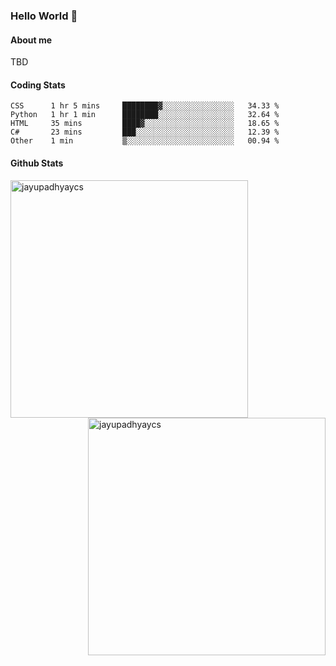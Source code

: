 ### Hello World 👋
#### About me
TBD
#### Coding Stats
<!--START_SECTION:waka-->

```text
CSS      1 hr 5 mins     ████████▓░░░░░░░░░░░░░░░░   34.33 %
Python   1 hr 1 min      ████████░░░░░░░░░░░░░░░░░   32.64 %
HTML     35 mins         ████▓░░░░░░░░░░░░░░░░░░░░   18.65 %
C#       23 mins         ███░░░░░░░░░░░░░░░░░░░░░░   12.39 %
Other    1 min           ▒░░░░░░░░░░░░░░░░░░░░░░░░   00.94 %
```

<!--END_SECTION:waka-->
#### Github Stats

<p  ><img align="left" src="https://github-readme-stats.vercel.app/api/top-langs?username=jayupadhyaycs&theme=tokyonight&show_icons=true&locale=en&layout=compact" alt="jayupadhyaycs" width="380px"  /> 
<img align="right" src="https://github-readme-streak-stats.herokuapp.com/?user=jayupadhyaycs&theme=tokyonight&" alt="jayupadhyaycs" width="380px"/>
</p>




<!--
**JayUpadhyayCS/JayUpadhyayCS** is a ✨ _special_ ✨ repository because its `README.md` (this file) appears on your GitHub profile.

Here are some ideas to get you started:

- 🔭 I’m currently working on ...
- 🌱 I’m currently learning ...
- 👯 I’m looking to collaborate on ...
- 🤔 I’m looking for help with ...
- 💬 Ask me about ...
- 📫 How to reach me: ...
- 😄 Pronouns: ...
- ⚡ Fun fact: ...
-->

